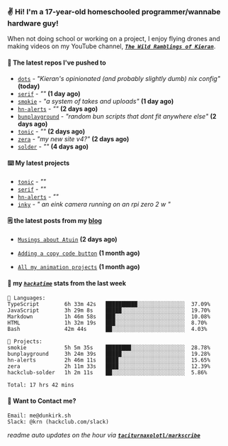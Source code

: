 ### ✌️ Hi! I'm a 17-year-old homeschooled programmer/wannabe hardware guy!

When not doing school or working on a project, I enjoy flying drones and making videos on my YouTube channel, [**_`The Wild Ramblings of Kieran`_**](https://youtube.com/@kieran.rambles).

#### 👷 The latest repos I've pushed to

- [`dots`](https://github.com/taciturnaxolotl/dots) - _"Kieran's opinionated (and probably slightly dumb) nix config"_ **(today)**
- [`serif`](https://github.com/taciturnaxolotl/serif) - _""_ **(1 day ago)**
- [`smokie`](https://github.com/taciturnaxolotl/smokie) - _"a system of takes and uploads"_ **(1 day ago)**
- [`hn-alerts`](https://github.com/taciturnaxolotl/hn-alerts) - _""_ **(2 days ago)**
- [`bunplayground`](https://github.com/taciturnaxolotl/bunplayground) - _"random bun scripts that dont fit anywhere else"_ **(2 days ago)**
- [`tonic`](https://github.com/taciturnaxolotl/tonic) - _""_ **(2 days ago)**
- [`zera`](https://github.com/taciturnaxolotl/zera) - _"my new site v4?"_ **(2 days ago)**
- [`solder`](https://github.com/hackclub/solder) - _""_ **(4 days ago)**

#### ⌨️ My latest projects

- [`tonic`](https://github.com/taciturnaxolotl/tonic) - _""_
- [`serif`](https://github.com/taciturnaxolotl/serif) - _""_
- [`hn-alerts`](https://github.com/taciturnaxolotl/hn-alerts) - _""_
- [`inky`](https://github.com/taciturnaxolotl/inky) - _" an eink camera running on an rpi zero 2 w "_

#### 🗒️ the latest posts from my [blog](https://dunkirk.sh)

- [`Musings about Atuin`](https://dunkirk.sh/blog/atuin/) **(2 days ago)**

- [`Adding a copy code button`](https://dunkirk.sh/blog/adding-a-copy-button/) **(1 month ago)**

- [`All my animation projects`](https://dunkirk.sh/blog/my-animations/) **(1 month ago)**



#### 📡 my [_`hackatime`_](https://waka.hackclub.com) stats from the last week

```text
💾 Languages:
TypeScript        6h 33m 42s   ██████████░░░░░░░░░░░░░░░  37.09%
JavaScript        3h 29m 8s    █████░░░░░░░░░░░░░░░░░░░░  19.70%
Markdown          1h 46m 58s   ███░░░░░░░░░░░░░░░░░░░░░░  10.08%
HTML              1h 32m 19s   ███░░░░░░░░░░░░░░░░░░░░░░  8.70%
Bash              42m 44s      ██░░░░░░░░░░░░░░░░░░░░░░░  4.03%

💼 Projects:
smokie            5h 5m 35s    ████████░░░░░░░░░░░░░░░░░  28.78%
bunplayground     3h 24m 39s   █████░░░░░░░░░░░░░░░░░░░░  19.28%
hn-alerts         2h 46m 11s   ████░░░░░░░░░░░░░░░░░░░░░  15.65%
zera              2h 11m 33s   ████░░░░░░░░░░░░░░░░░░░░░  12.39%
hackclub-solder   1h 2m 11s    ██░░░░░░░░░░░░░░░░░░░░░░░  5.86%

Total: 17 hrs 42 mins
```

#### 📮 Want to Contact me?

```text
Email: me@dunkirk.sh
Slack: @krn (hackclub.com/slack)
```

_readme auto updates on the hour via [**`taciturnaxolotl/markscribe`**](https://github.com/taciturnaxolotl/markscribe)_
